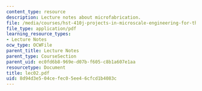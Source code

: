 ```yaml
---
content_type: resource
description: Lecture notes about microfabrication.
file: /media/courses/hst-410j-projects-in-microscale-engineering-for-the-life-sciences-spring-2007/8d94d3e504cefec05ee46cfcd1b4083c_lec02.pdf
file_type: application/pdf
learning_resource_types:
- Lecture Notes
ocw_type: OCWFile
parent_title: Lecture Notes
parent_type: CourseSection
parent_uid: ec0fd6b8-969e-d07b-f605-c8b1a607e1aa
resourcetype: Document
title: lec02.pdf
uid: 8d94d3e5-04ce-fec0-5ee4-6cfcd1b4083c
---
```

